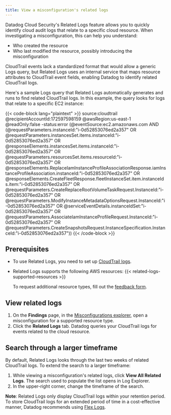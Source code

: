 ```yaml
---
title: View a misconfiguration's related logs
---
```


Datadog Cloud Security's Related Logs feature allows you to quickly identify cloud audit logs that relate to a specific cloud resource. When investigating a misconfiguration, this can help you understand:
- Who created the resource
- Who last modified the resource, possibly introducing the misconfiguration

CloudTrail events lack a standardized format that would allow a generic Logs query, but Related Logs uses an internal service that maps resource attributes to CloudTrail event fields, enabling Datadog to identify related CloudTrail logs.

Here's a sample Logs query that Related Logs automatically generates and runs to find related CloudTrail logs. In this example, the query looks for logs that relate to a specific EC2 instance:

{{< code-block lang="plaintext" >}}
source:cloudtrail @recipientAccountId:172597598159 @awsRegion:us-east-1 @readOnly:false -status:error (@eventSource:ec2.amazonaws.com AND (@requestParameters.instanceId:"i-0d52853076ed2a357" OR @requestParameters.instancesSet.items.instanceId:"i-0d52853076ed2a357" OR @responseElements.instancesSet.items.instanceId:"i-0d52853076ed2a357" OR @requestParameters.resourcesSet.items.resourceId:"i-0d52853076ed2a357" OR @responseElements.ReplaceIamInstanceProfileAssociationResponse.iamInstanceProfileAssociation.instanceId:"i-0d52853076ed2a357" OR @responseElements.CreateFleetResponse.fleetInstanceSet.item.instanceIds.item:"i-0d52853076ed2a357" OR @requestParameters.CreateReplaceRootVolumeTaskRequest.InstanceId:"i-0d52853076ed2a357" OR @requestParameters.ModifyInstanceMetadataOptionsRequest.InstanceId:"i-0d52853076ed2a357" OR @serviceEventDetails.instanceIdSet:"i-0d52853076ed2a357" OR @requestParameters.AssociateIamInstanceProfileRequest.InstanceId:"i-0d52853076ed2a357" OR @requestParameters.CreateSnapshotsRequest.InstanceSpecification.InstanceId:"i-0d52853076ed2a357"))
{{< /code-block >}}

## Prerequisites

- To use Related Logs, you need to set up [CloudTrail logs][1].
- Related Logs supports the following AWS resources:
  {{< related-logs-supported-resources >}}

    To request additional resource types, fill out the [feedback form][4].

## View related logs

1. On the **Findings** page, in the [Misconfigurations explorer][2], open a misconfiguration for a supported resource type.
1. Click the **Related Logs** tab. Datadog queries your CloudTrail logs for events related to the cloud resource.

## Search through a larger timeframe

By default, Related Logs looks through the last two weeks of related CloudTrail logs. To extend the search to a larger timeframe:

1. While viewing a misconfiguration's related logs, click **View All Related Logs**. The search used to populate the list opens in Log Explorer.
1. In the upper-right corner, change the timeframe of the search.

**Note**: Related Logs only display CloudTrail logs within your retention period. To store CloudTrail logs for an extended period of time in a cost-effective manner, Datadog recommends using [Flex Logs][3].

[1]: /security/cloud_security_management/setup/cloudtrail_logs/
[2]: https://app.datadoghq.com/security/compliance
[3]: /logs/log_configuration/flex_logs/
[4]: https://forms.gle/AqZg9jqBusDf62h87
